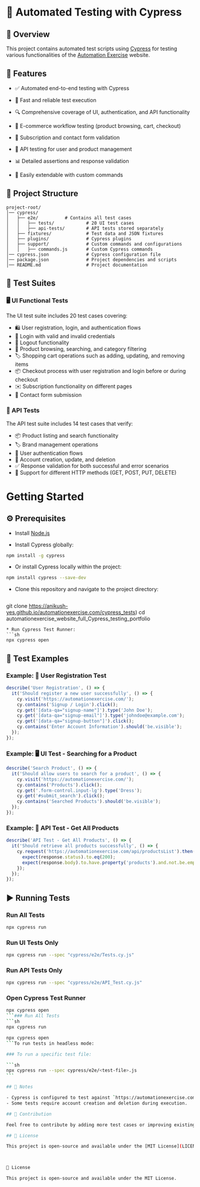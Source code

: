 # 🚀 Automated Testing with Cypress

## 📌 Overview

This project contains automated test scripts using [Cypress](https://www.cypress.io/) for testing various functionalities of the [Automation Exercise](https://automationexercise.com/) website.

## 🌟 Features

- ✅ Automated end-to-end testing with Cypress

- 🚀 Fast and reliable test execution

- 🔍 Comprehensive coverage of UI, authentication, and API functionality

- 🛒 E-commerce workflow testing (product browsing, cart, checkout)

- 📩 Subscription and contact form validation

- 🔄 API testing for user and product management

- 📊 Detailed assertions and response validation

- 🔧 Easily extendable with custom commands


## 📂 Project Structure

```
project-root/
│── cypress/
│   ├── e2e/          # Contains all test cases
│   │   ├── tests/            # 20 UI test cases
│   │   ├── api-tests/        # API tests stored separately
│   ├── fixtures/             # Test data and JSON fixtures
│   ├── plugins/              # Cypress plugins
│   ├── support/              # Custom commands and configurations
│   │   ├── commands.js       # Custom Cypress commands
│── cypress.json              # Cypress configuration file
│── package.json              # Project dependencies and scripts
│── README.md                 # Project documentation
```

## 🧪 Test Suites

### 🖥️ UI Functional Tests

The UI test suite includes 20 test cases covering:

- 🛍️ User registration, login, and authentication flows
- 🔑 Login with valid and invalid credentials
- 🚪 Logout functionality
- 🛒 Product browsing, searching, and category filtering
- 🏷️ Shopping cart operations such as adding, updating, and removing items
- 📦 Checkout process with user registration and login before or during checkout
- ✉️ Subscription functionality on different pages
- 📩 Contact form submission

### 🔗 API Tests

The API test suite includes 14 test cases that verify:

- 📦 Product listing and search functionality
- 🏷️ Brand management operations
- 🔐 User authentication flows
- 📝 Account creation, update, and deletion
- ✅ Response validation for both successful and error scenarios
- 🔄 Support for different HTTP methods (GET, POST, PUT, DELETE)

# Getting Started

## ⚙️ Prerequisites

* Install [Node.js](https://nodejs.org/)
  
* Install Cypress globally:
 ```sh
npm install -g cypress
  ```
* Or install Cypress locally within the project:
```sh
npm install cypress --save-dev
  ```
* Clone this repository and navigate to the project directory:
  ```sh
git clone https://anikush-yes.github.io/automationexercise.com/cypress_tests)
cd automationexercise_website_full_Cypress_testing_portfolio
  ```
* Run Cypress Test Runner:
  ```sh
npx cypress open
  ```

## 📝 Test Examples

### Example: 🔐 User Registration Test

```javascript
describe('User Registration', () => {
  it('Should register a new user successfully', () => {
    cy.visit('https://automationexercise.com/');
    cy.contains('Signup / Login').click();
    cy.get('[data-qa="signup-name"]').type('John Doe');
    cy.get('[data-qa="signup-email"]').type('johndoe@example.com');
    cy.get('[data-qa="signup-button"]').click();
    cy.contains('Enter Account Information').should('be.visible');
  });
});
```

### Example: 🖥️ UI Test - Searching for a Product

```javascript
describe('Search Product', () => {
  it('Should allow users to search for a product', () => {
    cy.visit('https://automationexercise.com/');
    cy.contains('Products').click();
    cy.get('.form-control.input-lg').type('Dress');
    cy.get('#submit_search').click();
    cy.contains('Searched Products').should('be.visible');
  });
});
```

### Example: 🔗 API Test - Get All Products

```javascript
describe('API Test - Get All Products', () => {
  it('Should retrieve all products successfully', () => {
    cy.request('https://automationexercise.com/api/productsList').then((response) => {
      expect(response.status).to.eq(200);
      expect(response.body).to.have.property('products').and.not.be.empty;
    });
  });
});
```

## ▶️ Running Tests

### Run All Tests

```sh
npx cypress run
```

### Run UI Tests Only

```sh
npx cypress run --spec "cypress/e2e/Tests.cy.js"
```
### Run API Tests Only

```sh
npx cypress run --spec "cypress/e2e/API_Test.cy.js"
```


### Open Cypress Test Runner

````sh
npx cypress open
```### Run All Tests
```sh
npx cypress run
````

````sh
npx cypress open
```To run tests in headless mode:

### To run a specific test file:

```sh
npx cypress run --spec cypress/e2e/<test-file>.js
```

## 📌 Notes

- Cypress is configured to test against `https://automationexercise.com/`
- Some tests require account creation and deletion during execution.

## 🤝 Contribution

Feel free to contribute by adding more test cases or improving existing ones. Fork the repository, make changes, and submit a pull request.

## 📜 License

This project is open-source and available under the [MIT License](LICENSE).



📜 License

This project is open-source and available under the MIT License.


